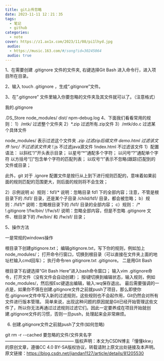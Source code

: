 ```yaml
---
title: git上传忽略
date: 2023-11-11 12：21：35
tags:
  - 笔记
  - github
categories:
  - note
cover: https://z1.ax1x.com/2023/11/08/pi1lhyd.jpg
 audio:
  - https://music.163.com/#/song?id=30245064
 audio: true
---
```


1、在需要创建 .gitignore 文件的文件夹, 右键选择Git Bash 进入命令行，进入项目所在目录。

2、输入 touch .gitignore ，生成“.gitignore”文件。

3、在”.gitignore” 文件里输入你要忽略的文件夹及其文件就可以了。（注意格式）

我的.gitignore

.DS_Store
node_modules/
dist/
npm-debug.log
4、下面我们看看常用的规则：
1）/mtk/               过滤整个文件夹
2）*.zip                过滤所有.zip文件
3）/mtk/do.c         过滤某个具体文件

node_modules/   表示过滤这个文件夹
*.zip   过滤zip后缀文件
demo.html   过滤该文件
!src/   不过滤该文件夹
!*.js   不过滤java源文件
!index.html 不过滤该文件
1）配置语法：
以斜杠“/”开头表示目录；
以星号“*”通配多个字符；
以问号“?”通配单个字符
以方括号“[]”包含单个字符的匹配列表；
以叹号“!”表示不忽略(跟踪)匹配到的文件或目录；

此外，git 对于 .ignore 配置文件是按行从上到下进行规则匹配的，意味着如果前面的规则匹配的范围更大，则后面的规则将不会生效；

2）示例说明
a）规则：fd1/*
说明：忽略目录 fd1 下的全部内容；注意，不管是根目录下的 /fd1/ 目录，还是某个子目录 /child/fd1/ 目录，都会被忽略；
b）规则：/fd1/*
说明：忽略根目录下的 /fd1/ 目录的全部内容；
c）规则：
/*
!.gitignore
!/fw/bin/
!/fw/sf/
说明：忽略全部内容，但是不忽略 .gitignore 文件、根目录下的 /fw/bin/ 和 /fw/sf/ 目录；

5、操作方法

一是常规的windows操作

根目录下创建gitignore.txt；
编辑gitignore.txt，写下你的规则，例如加上node_modules/；
打开命令行窗口，切换到根目录（可以直接在文件夹上面的地址栏输入cmd回车）；
执行命令ren gitignore.txt .gitignore。
二是用Git Bash

根目录下右键选择“Git Bash Here”进入bash命令窗口；
输入vim .gitignore命令，打开文件（没有文件会自动创建）；
按i键切换到编辑状态，输入规则，例如node_modules/，然后按Esc键退出编辑，输入:wq保存退出。
最后需要强调的一点是，如果你不慎在创建.gitignore文件之前就push了项目，那么即使你在.gitignore文件中写入新的过滤规则，这些规则也不会起作用，Git仍然会对所有文件进行版本管理。
简单来说，出现这种问题的原因就是Git已经开始管理这些文件了，所以你无法再通过过滤规则过滤它们。因此一定要养成在项目开始就创建.gitignore文件的习惯，否则一旦push，处理起来会非常麻烦。

6. 创建.gitignore文件之前就push了文件(如何忽略)

git rm -r --cached 要忽略的文件/文件夹名字
————————————————
版权声明：本文为CSDN博主「懂懂kkw」的原创文章，遵循CC 4.0 BY-SA版权协议，转载请附上原文出处链接及本声明。
原文链接：https://blog.csdn.net/jiandan1127/article/details/81205530